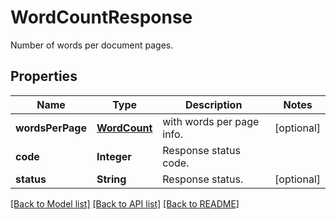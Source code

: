 
# WordCountResponse
Number of words per document pages.

## Properties
Name | Type | Description | Notes
------------ | ------------- | ------------- | -------------
**wordsPerPage** | [**WordCount**](WordCount.md) | with words per page info.  | [optional]
**code** | **Integer** | Response status code. | 
**status** | **String** | Response status. | [optional]


[[Back to Model list]](../README.md#documentation-for-models) [[Back to API list]](../README.md#documentation-for-api-endpoints) [[Back to README]](../README.md)


